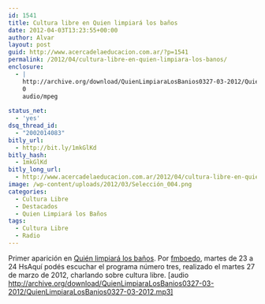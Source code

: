 ```yaml
---
id: 1541
title: Cultura libre en Quien limpiará los baños
date: 2012-04-03T13:23:55+00:00
author: Alvar
layout: post
guid: http://www.acercadelaeducacion.com.ar/?p=1541
permalink: /2012/04/cultura-libre-en-quien-limpiara-los-banos/
enclosure:
  - |
    http://archive.org/download/QuienLimpiaraLosBanios0327-03-2012/QuienLimpiaraLosBanios0327-03-2012.mp3
    0
    audio/mpeg
    
status_net:
  - 'yes'
dsq_thread_id:
  - "2002014083"
bitly_url:
  - http://bit.ly/1mkGlKd
bitly_hash:
  - 1mkGlKd
bitly_long_url:
  - http://www.acercadelaeducacion.com.ar/2012/04/cultura-libre-en-quien-limpiara-los-banos/
image: /wp-content/uploads/2012/03/Selección_004.png
categories:
  - Cultura Libre
  - Destacados
  - Quien Limpiará los Baños
tags:
  - Cultura Libre
  - Radio
---
```

Primer aparición en <a href="http://quienlipiaralosbanios.wordpress.com" title="Blog del programa">Quién limpiará los baños</a>. Por <a href="http://fmboedo.com.ar">fmboedo</a>, martes de 23 a 24 HsAquí podés escuchar el programa número tres, realizado el martes 27 de marzo de 2012, charlando sobre cultura libre.
[audio http://archive.org/download/QuienLimpiaraLosBanios0327-03-2012/QuienLimpiaraLosBanios0327-03-2012.mp3]